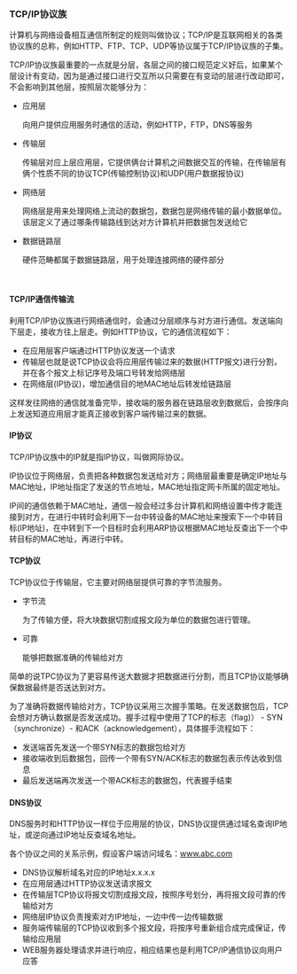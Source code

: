### TCP/IP协议族

计算机与网络设备相互通信所制定的规则叫做协议；TCP/IP是互联网相关的各类协议族的总称，例如HTTP、FTP、TCP、UDP等协议属于TCP/IP协议族的子集。

TCP/IP协议族最重要的一点就是分层，各层之间的接口规范定义好后，如果某个层设计有变动，因为是通过接口进行交互所以只需要在有变动的层进行改动即可，不会影响到其他层，按照层次能够分为：

- 应用层

  向用户提供应用服务时通信的活动，例如HTTP，FTP，DNS等服务

- 传输层

  传输层对应上层应用层，它提供俩台计算机之间数据交互的传输，在传输层有俩个性质不同的协议TCP(传输控制协议)和UDP(用户数据报协议)

- 网络层

  网络层是用来处理网络上流动的数据包，数据包是网络传输的最小数据单位。该层定义了通过哪条传输路线到达对方计算机并把数据包发送给它

- 数据链路层

  硬件范畴都属于数据链路层，用于处理连接网络的硬件部分

  ​

#### TCP/IP通信传输流

利用TCP/IP协议族进行网络通信时，会通过分层顺序与对方进行通信。发送端向下层走，接收方往上层走。例如HTTP协议，它的通信流程如下：

- 在应用层客户端通过HTTP协议发送一个请求
- 传输层也就是说TCP协议会将应用层传输过来的数据(HTTP报文)进行分割，并在各个报文上标记序号及端口号转发给网络层
- 在网络层(IP协议)，增加通信目的地MAC地址后转发给链路层

这样发往网络的通信就准备完毕，接收端的服务器在链路层收到数据后，会按序向上发送知道应用层才能真正接收到客户端传输过来的数据。



#### IP协议

TCP/IP协议族中的IP就是指IP协议，叫做网际协议。

IP协议位于网络层，负责把各种数据包发送给对方；网络层最重要是确定IP地址与MAC地址，IP地址指定了发送的节点地址，MAC地址指定网卡所属的固定地址。

IP间的通信依赖于MAC地址，通信一般会经过多台计算机和网络设置中传才能连接到对方，在进行中转时会利用下一台中转设备的MAC地址来搜索下一个中转目标(IP地址)，在中转到下一个目标时会利用ARP协议根据MAC地址反查出下一个中转目标的MAC地址，再进行中转。



#### TCP协议

TCP协议位于传输层，它主要对网络层提供可靠的字节流服务。

- 字节流

  为了传输方便，将大块数据切割成报文段为单位的数据包进行管理。

- 可靠

  能够把数据准确的传输给对方

简单的说TPC协议为了更容易传送大数据才把数据进行分割，而且TCP协议能够确保数据最终是否送达到对方。

为了准确将数据传输给对方，TCP协议采用三次握手策略。在发送数据包后，TCP会想对方确认数据是否发送成功。握手过程中使用了TCP的标志（flag)） - SYN（synchronize）- 和ACK（acknowledgement），具体握手流程如下：

- 发送端首先发送一个带SYN标志的数据包给对方
- 接收端收到后数据包，回传一个带有SYN/ACK标志的数据包表示传达收到信息
- 最后发送端再次发送一个带ACK标志的数据包，代表握手结束



#### DNS协议

DNS服务时和HTTP协议一样位于应用层的协议，DNS协议提供通过域名查询IP地址，或逆向通过IP地址反查域名地址。



各个协议之间的关系示例，假设客户端访问域名：www.abc.com

- DNS协议解析域名对应的IP地址x.x.x.x
- 在应用层通过HTTP协议发送请求报文
- 在传输层TCP协议将报文切割成报文段，按照序号划分，再将报文段可靠的传输给对方
- 网络层IP协议负责搜索对方IP地址，一边中传一边传输数据
- 服务端传输层的TCP协议收到多个报文段，将按序号重新组合成完成保证，传输给应用层
- WEB服务器处理请求并进行响应，相应结果也是利用TCP/IP通信协议向用户应答

